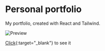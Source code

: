 # Personal portfolio

My portfolio, created with React and Tailwind.

![Preview](https://i.imgur.com/6mx9j0u.png)

[Click](https://www.juanfrawn.com){:target="_blank"} to see it 

